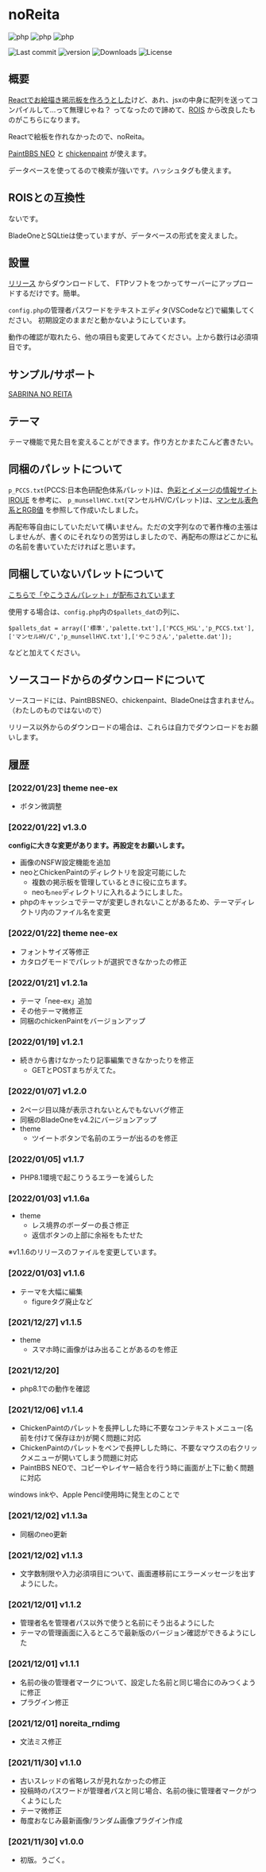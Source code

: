 # noReita

![php](https://img.shields.io/badge/php->5.6-green.svg)
![php](https://img.shields.io/badge/php-7.x-green.svg)
![php](https://img.shields.io/badge/php-8.x-green.svg)

![Last commit](https://img.shields.io/github/last-commit/sakots/noReita)
![version](https://img.shields.io/github/v/release/sakots/noReita)
![Downloads](https://img.shields.io/github/downloads/sakots/noReita/total)
![License](https://img.shields.io/github/license/sakots/noReita)

## 概要

[Reactでお絵描き掲示板を作ろうとした](https://github.com/sakots/Reita)けど、あれ、jsxの中身に配列を送ってコンパイルして…って無理じゃね？
ってなったので諦めて、[ROIS](https://github.com/sakots/ROIS) から改良したものがこちらになります。

Reactで絵板を作れなかったので、noReita。

[PaintBBS NEO](https://github.com/funige/neo/)
と
[chickenpaint](https://github.com/thenickdude/chickenpaint)
が使えます。

データベースを使ってるので検索が強いです。ハッシュタグも使えます。

## ROISとの互換性

ないです。

BladeOneとSQLtieは使っていますが、データベースの形式を変えました。

## 設置

[リリース](https://github.com/sakots/noReita/releases/latest) からダウンロードして、
FTPソフトをつかってサーバーにアップロードするだけです。簡単。

`config.php`の管理者パスワードをテキストエディタ(VSCodeなど)で編集してください。
初期設定のままだと動かないようにしています。

動作の確認が取れたら、他の項目も変更してみてください。上から数行は必須項目です。

## サンプル/サポート

[SABRINA NO REITA](https://oekakibbs.moe)

## テーマ

テーマ機能で見た目を変えることができます。作り方とかまたこんど書きたい。

## 同梱のパレットについて

`p_PCCS.txt`(PCCS:日本色研配色体系パレット)は、[色彩とイメージの情報サイト IROUE](https://tee-room.info/color/database.html) を参考に、
`p_munsellHVC.txt`(マンセルHV/Cパレット)は、[マンセル表色系とRGB値](http://k-ichikawa.blog.enjoy.jp/etc/HP/js/Munsell/MSL2RGB0.html) を参照して作成いたしました。

再配布等自由にしていただいて構いません。ただの文字列なので著作権の主張はしませんが、書くのにそれなりの苦労はしましたので、再配布の際はどこかに私の名前を書いていただければと思います。

## 同梱していないパレットについて

[こちらで「やこうさんパレット」が配布されています](https://github.com/satopian/potiboard_plugin)

使用する場合は、`config.php`内の`$pallets_dat`の列に、

```config.php
$pallets_dat = array(['標準','palette.txt'],['PCCS_HSL','p_PCCS.txt'],['マンセルHV/C','p_munsellHVC.txt'],['やこうさん','palette.dat']);
```

などと加えてください。

## ソースコードからのダウンロードについて

ソースコードには、PaintBBSNEO、chickenpaint、BladeOneは含まれません。（わたしのものではないので）

リリース以外からのダウンロードの場合は、これらは自力でダウンロードをお願いします。

## 履歴

### [2022/01/23] theme nee-ex

- ボタン微調整

### [2022/01/22] v1.3.0

**configに大きな変更があります。再設定をお願いします。**

- 画像のNSFW設定機能を追加
- neoとChickenPaintのディレクトリを設定可能にした
  - 複数の掲示板を管理しているときに役に立ちます。
  - neoも`neo`ディレクトリに入れるようにしました。
- phpのキャッシュでテーマが変更しきれないことがあるため、テーマディレクトリ内のファイル名を変更

### [2022/01/22] theme nee-ex

- フォントサイズ等修正
- カタログモードでパレットが選択できなかったの修正

### [2022/01/21] v1.2.1a

- テーマ「nee-ex」追加
- その他テーマ微修正
- 同梱のchickenPaintをバージョンアップ

### [2022/01/19] v1.2.1

- 続きから書けなかったり記事編集できなかったりを修正
  - GETとPOSTまちがえてた。

### [2022/01/07] v1.2.0

- 2ページ目以降が表示されないとんでもないバグ修正
- 同梱のBladeOneをv4.2にバージョンアップ
- theme
  - ツイートボタンで名前のエラーが出るのを修正

### [2022/01/05] v1.1.7

- PHP8.1環境で起こりうるエラーを減らした

### [2022/01/03] v1.1.6a

- theme
  - レス境界のボーダーの長さ修正
  - 返信ボタンの上部に余裕をもたせた

※v1.1.6のリリースのファイルを変更しています。

### [2022/01/03] v1.1.6

- テーマを大幅に編集
  - figureタグ廃止など

### [2021/12/27] v1.1.5

- theme
  - スマホ時に画像がはみ出ることがあるのを修正

### [2021/12/20]

- php8.1での動作を確認

### [2021/12/06] v1.1.4

- ChickenPaintのパレットを長押しした時に不要なコンテキストメニュー(名前を付けて保存ほか)が開く問題に対応
- ChickenPaintのパレットをペンで長押しした時に、不要なマウスの右クリックメニューが開いてしまう問題に対応
- PaintBBS NEOで、コピーやレイヤー結合を行う時に画面が上下に動く問題に対応

windows inkや、Apple Pencil使用時に発生とのことで

### [2021/12/02] v1.1.3a

- 同梱のneo更新

### [2021/12/02] v1.1.3

- 文字数制限や入力必須項目について、画面遷移前にエラーメッセージを出すようにした。

### [2021/12/01] v1.1.2

- 管理者名を管理者パス以外で使うと名前にそう出るようにした
- テーマの管理画面に入るところで最新版のバージョン確認ができるようにした

### [2021/12/01] v1.1.1

- 名前の後の管理者マークについて、設定した名前と同じ場合にのみつくように修正
- プラグイン修正

### [2021/12/01] noreita_rndimg

- 文法ミス修正

### [2021/11/30] v1.1.0

- 古いスレッドの省略レスが見れなかったの修正
- 投稿時のパスワードが管理者パスと同じ場合、名前の後に管理者マークがつくようにした
- テーマ微修正
- 毎度おなじみ最新画像/ランダム画像プラグイン作成

### [2021/11/30] v1.0.0

- 初版。うごく。
